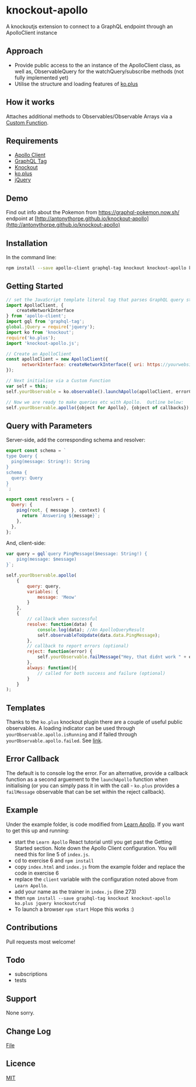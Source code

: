 # knockout-apollo
A knockoutjs extension to connect to a GraphQL endpoint through an ApolloClient instance

## Approach
* Provide public access to the an instance of the ApolloClient class, as well as, ObservableQuery for the watchQuery/subscribe methods (not fully implemented yet)
* Utilise the structure and loading features of [ko.plus](http://stevegreatrex.github.io/ko.plus/)

## How it works
Attaches additional methods to Observables/Observable Arrays via a [Custom Function](http://knockoutjs.com/documentation/fn.html).

## Requirements
* [Apollo Client](https://github.com/apollostack/apollo-client)
* [GraphQL Tag](https://github.com/apollostack/graphql-tag)
* [Knockout](http://knockoutjs.com)
* [ko.plus](http://stevegreatrex.github.io/ko.plus/)
* [jQuery](http://jquery.com)

## Demo
Find out info about the Pokemon from https://graphql-pokemon.now.sh/ endpoint at [http://antonythorpe.github.io/knockout-apollo](http://antonythorpe.github.io/knockout-apollo)

## Installation
In the command line:
```sh
npm install --save apollo-client graphql-tag knockout knockout-apollo ko.plus jquery
```

## Getting Started
```js
// set the JavaScript template literal tag that parses GraphQL query strings into the standard GraphQL AST
import ApolloClient, {
	createNetworkInterface
} from 'apollo-client';
import gql from 'graphql-tag';
global.jQuery = require('jquery');
import ko from 'knockout';
require('ko.plus');
import 'knockout-apollo.js';

// Create an ApolloClient
const apolloClient = new ApolloClient({
      networkInterface: createNetworkInterface({ uri: https://yourwebsite.net/graphql})
});

// Next initialise via a Custom Function
var self = this;
self.yourObservable = ko.observable().launchApollo(apolloClient, errorCallback);

// Now we are ready to make queries etc with Apollo.  Outline below:
self.yourObservable.apollo({object for Apollo}, {object of callbacks});
```

## Query with Parameters
Server-side, add the corresponding schema and resolver:
```javascript
export const schema = `
type Query {
  ping(message: String!): String
}
schema {
  query: Query
}
`;

export const resolvers = {
  Query: {
    ping(root, { message }, context) {
      return `Answering ${message}`;
    },
  },
};
```
And, client-side:
```javascript
var query = gql`query PingMessage($message: String!) {
    ping(message: $message)
}`;

self.yourObservable.apollo(
    {
        query: query,
        variables: {
            message: 'Meow'
        }
    },
    {
        // callback when successful
        resolve: function(data) {
            console.log(data); //An ApolloQueryResult
            self.observableToUpdate(data.data.PingMessage);
        },
        // callback to report errors (optional)
        reject: function(error) {
            self.yourObservable.failMessage("Hey, that didnt work " + error);
        },
        always: function(){
            // called for both success and failure (optional)
        }
    }
);
```

## Templates
Thanks to the `ko.plus` knockout plugin there are a couple of useful public observables.  A loading indicator can be used through `yourObservable.apollo.isRunning` and if failed through `yourObservable.apollo.failed`.  See [link](https://github.com/stevegreatrex/ko.plus/blob/master/README.md#example-implementation).

## Error Callback
The default is to console log the error.  For an alternative, provide a callback function as a second arguement to the `launchApollo` function when initialising (or you can simply pass it in with the call - `ko.plus` provides a `failMessage` observable that can be set within the reject callback).

## Example
Under the example folder, is code modified from [Learn Apollo](https://www.learnapollo.com).  If you want to get this up and running:
* start the `Learn Apollo` React tutorial until you get past the Getting Started section.  Note down the Apollo Client configuration.  You will need this for line 5 of `index.js`.
* cd to exercise 6 and `npm install`
* copy `index.html` and `index.js` from the example folder and replace the code in exercise 6
* replace the `client` variable with the configuration noted above from `Learn Apollo`.
* add your name as the trainer in `index.js` (line 273)
* then `npm install --save graphql-tag knockout knockout-apollo ko.plus jquery knockoutcrud`
* To launch a browser `npm start`
Hope this works :)

## Contributions
Pull requests most welcome!

## Todo
* subscriptions
* tests

## Support
None sorry.

## Change Log
[File](changelog.md)

## Licence
[MIT](LICENCE)
